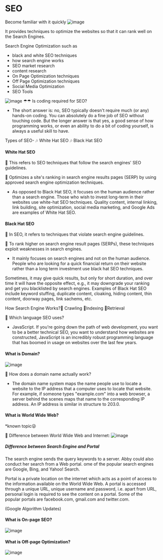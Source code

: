 # SEO
Become familiar with it quickly
![image](https://user-images.githubusercontent.com/90051406/210311194-2b640a15-4888-4b7d-ba99-883e87c37488.png)

It provides techniques to optimize the websites so that it can rank well on the Search Engines.

Search Engine Optimization such as 

- black and white SEO techniques
- how search engine works
- SEO market research
- content research
- On Page Optimization techniques
- Off Page Optimization techniques
- Social Media Optimization
- SEO Tools

![image](https://user-images.githubusercontent.com/90051406/210310471-9941a48a-7d10-487f-9e4d-6ea102975aca.png)
☂☂ Is coding required for SEO?
- The short answer is: no, SEO typically doesn't require much (or any) hands-on coding. You can absolutely do a fine job of SEO without touching code. But the longer answer is that yes, a good sense of how programming works, or even an ability to do a bit of coding yourself, is always a useful skill to have.

Types of SEO-
🎶 White Hat SEO                      🎶 Black Hat SEO

#### White Hat SEO
 
 💎 This refers to SEO techniques that follow the search engines' SEO guidelines.
 
 💎 Optimizes a site's ranking in search engine results pages (SERP) by using approved search engine optimization techniques.

- As opposed to Black Hat SEO, it focuses on the human audience rather than a search engine. Those who wish to invest long-term in their websites use white-hat SEO techniques. Quality content, internal linking, link building, site optimization, social media marketing, and Google Ads are examples of White Hat SEO.

#### Black Hat SEO
 
🍄 In SEO, it refers to techniques that violate search engine guidelines. 

🍄 To rank higher on search engine result pages (SERPs), these techniques exploit weaknesses in search engines.
 
- It mainly focuses on search engines and not on the human audience. People who are looking for a quick financial return on their website rather than a long term investment use black hat SEO techniques.

Sometimes, it may give quick results, but only for short duration, and over time it will have the opposite effect, e.g., it may downgrade your ranking and get you blacklisted by search engines. Examples of Black Hat SEO include keyword stuffing, duplicate content, cloaking, hiding content, thin content, doorway pages, link sachems, etc.

How Search Engine Works?🔆 Crawling       🔆Indexing         🔆Retrieval

💭 Which language SEO uses?

- JavaScript. If you're going down the path of web development, you want to be a better technical SEO, you want to understand how websites are constructed, JavaScript is an incredibly robust programming language that has boomed in usage on websites over the last few years.

#### What is Domain?
![image](https://user-images.githubusercontent.com/90051406/210313352-fddd6323-62d7-4e2a-8fa0-e1a51ffe10ac.png)

💭 How does a domain name actually work?
- The domain name system maps the name people use to locate a website to the IP address that a computer uses to locate that website. For example, if someone types "example.com" into a web browser, a server behind the scenes maps that name to the corresponding IP address. An IP address is similar in structure to 203.0.

#### What is World Wide Web?

*known topic😜
  
  💭   Difference between World Wide Web and Internet:
  ![image](https://user-images.githubusercontent.com/90051406/210313749-ca6ec70f-3e96-48ac-8826-d65f477d8e61.png)

#####  Difference between Search Engine and Portal

The search engine sends the query keywords to a server. Abby could also conduct her search from a Web portal. ome of the popular search engines are Google, Bing, and Yahoo! Search.

 Portal is a private location on the internet which acts as a point of access to the information available on the World Wide Web. A portal is accessed through a unique URL, unique username and password, i.e. apart from URL, personal login is required to see the content on a portal. Some of the popular portals are facebook.com, gmail.com and twitter.com.
 
 (Google Algorithm Updates)
 
#### What is On-page SEO?

![image](https://user-images.githubusercontent.com/90051406/210314536-40b8c789-28b2-48da-aefd-b729b30e470b.png)

#### What is Off-page Optimization?

![image](https://user-images.githubusercontent.com/90051406/210314592-552abe09-8e63-4485-801e-8153d7a23186.png)

